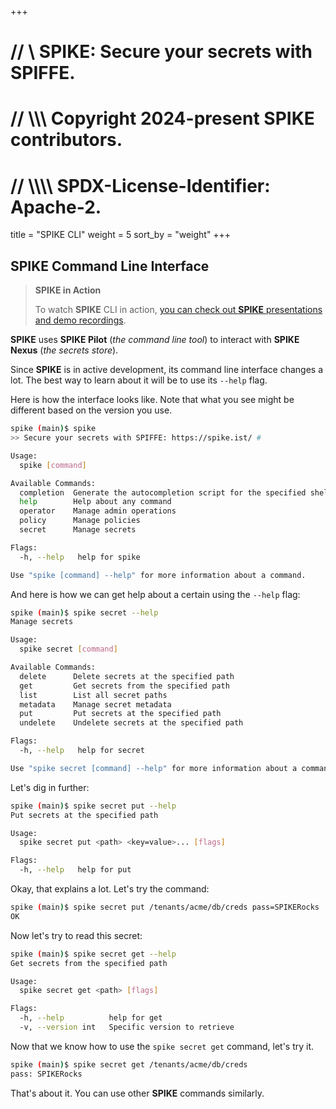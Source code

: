 +++
# //    \\ SPIKE: Secure your secrets with SPIFFE.
# //  \\\\\ Copyright 2024-present SPIKE contributors.
# // \\\\\\\ SPDX-License-Identifier: Apache-2.

title = "SPIKE CLI"
weight = 5
sort_by = "weight"
+++

## SPIKE Command Line Interface

> **SPIKE in Action**
>
> To watch **SPIKE** CLI in action, [you can check out **SPIKE** presentations
and demo recordings][demos].

**SPIKE** uses **SPIKE Pilot** (*the command line tool*) to interact with 
**SPIKE Nexus** (*the secrets store*).

Since **SPIKE** is in active development, its command line interface changes
a lot. The best way to learn about it will be to use its `--help` flag.

Here is how the interface looks like. Note that what you see might be 
different based on the version you use.

```bash
spike (main)$ spike
>> Secure your secrets with SPIFFE: https://spike.ist/ #

Usage:
  spike [command]

Available Commands:
  completion  Generate the autocompletion script for the specified shell
  help        Help about any command
  operator    Manage admin operations
  policy      Manage policies
  secret      Manage secrets

Flags:
  -h, --help   help for spike

Use "spike [command] --help" for more information about a command.
```

And here is how we can get help about a certain using the `--help` flag:

```bash
spike (main)$ spike secret --help
Manage secrets

Usage:
  spike secret [command]

Available Commands:
  delete      Delete secrets at the specified path
  get         Get secrets from the specified path
  list        List all secret paths
  metadata    Manage secret metadata
  put         Put secrets at the specified path
  undelete    Undelete secrets at the specified path

Flags:
  -h, --help   help for secret

Use "spike secret [command] --help" for more information about a command.
```

Let's dig in further:

```bash
spike (main)$ spike secret put --help
Put secrets at the specified path

Usage:
  spike secret put <path> <key=value>... [flags]

Flags:
  -h, --help   help for put
```

Okay, that explains a lot. Let's try the command:

```bash
spike (main)$ spike secret put /tenants/acme/db/creds pass=SPIKERocks
OK
```

Now let's try to read this secret:

```bash
spike (main)$ spike secret get --help
Get secrets from the specified path

Usage:
  spike secret get <path> [flags]

Flags:
  -h, --help          help for get
  -v, --version int   Specific version to retrieve
```

Now that we know how to use the `spike secret get` command, let's try it.

```bash
spike (main)$ spike secret get /tenants/acme/db/creds
pass: SPIKERocks
```

That's about it. You can use other **SPIKE** commands similarly.

[demos]: @/community/presentations.md